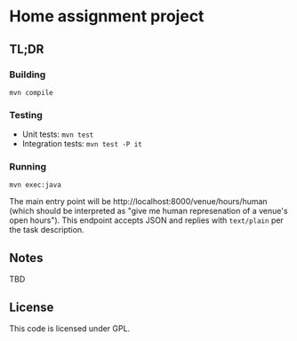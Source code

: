 # Home assignment project

## TL;DR

### Building

```
mvn compile
```

### Testing

* Unit tests: `mvn test`
* Integration tests: `mvn test -P it`

### Running

```
mvn exec:java
```

The main entry point will be http://localhost:8000/venue/hours/human (which should be interpreted as "give me human represenation of a venue's open hours"). This endpoint accepts JSON and replies with `text/plain` per the task description.

## Notes

TBD

## License

This code is licensed under GPL.
